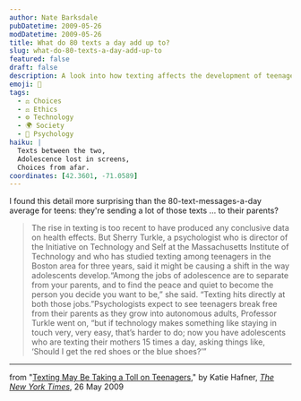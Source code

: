 ```yaml
---
author: Nate Barksdale
pubDatetime: 2009-05-26
modDatetime: 2009-05-26
title: What do 80 texts a day add up to?
slug: what-do-80-texts-a-day-add-up-to
featured: false
draft: false
description: A look into how texting affects the development of teenage autonomy, with insights from psychologist Sherry Turkle.
emoji: 📱
tags:
  - ⚖️ Choices
  - ⚖️ Ethics
  - ⚙️ Technology
  - 🌍 Society
  - 🧠 Psychology
haiku: |
  Texts between the two,  
  Adolescence lost in screens,  
  Choices from afar.
coordinates: [42.3601, -71.0589]
---
```


I found this detail more surprising than the 80-text-messages-a-day average for teens: they're sending a lot of those texts ... to their parents?

> The rise in texting is too recent to have produced any conclusive data on health effects. But Sherry Turkle, a psychologist who is director of the Initiative on Technology and Self at the Massachusetts Institute of Technology and who has studied texting among teenagers in the Boston area for three years, said it might be causing a shift in the way adolescents develop.“Among the jobs of adolescence are to separate from your parents, and to find the peace and quiet to become the person you decide you want to be,” she said. “Texting hits directly at both those jobs.”Psychologists expect to see teenagers break free from their parents as they grow into autonomous adults, Professor Turkle went on, “but if technology makes something like staying in touch very, very easy, that’s harder to do; now you have adolescents who are texting their mothers 15 times a day, asking things like, ‘Should I get the red shoes or the blue shoes?’”

---

from "[Texting May Be Taking a Toll on Teenagers](http://web.archive.org/web/20210309110248/http://www.nytimes.com/2009/05/26/health/26teen.html?hpw)," by Katie Hafner, [_The New York Times_](http://web.archive.org/web/20210309110248/http://www.nytimes.com/2009/05/26/health/26teen.html?hpw), 26 May 2009

